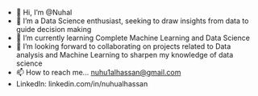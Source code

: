 - 👋 Hi, I’m @Nuhal
- 👀 I’m a Data Science enthusiast, seeking to draw insights from data to guide decision making
- 🌱 I’m currently learning Complete Machine Learning and Data Science
- 💞️ I’m looking forward to collaborating on projects related to Data analysis and Machine Learning to sharpen my knowledge of data science
- 📫 How to reach me... nuhu1alhassan@gmail.com
-  LinkedIn: linkedin.com/in/nuhualhassan

<!---
Nuhal/Nuhal is a ✨ special ✨ repository because its `README.md` (this file) appears on your GitHub profile.
You can click the Preview link to take a look at your changes.
--->
